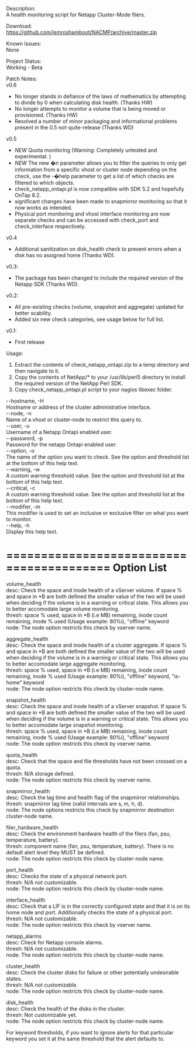 Description:  
A health monitoring script for Netapp Cluster-Mode filers.

Download:  
https://github.com/jsmroshamboot/NACMP/archive/master.zip

Known Issues:  
None  

Project Status:  
Working - Beta

Patch Notes:  
v0.6
- No longer stands in defiance of the laws of mathematics by attempting to divide by 0 when calculating disk health. (Thanks HW)
- No longer attempts to monitor a volume that is being moved or provisioned. (Thanks HW)
- Resolved a number of minor packaging and informational problems present in the 0.5 not-quite-release (Thanks WD)

v0.5
- *NEW* Quota monitoring (Warning: Completely untested and experimental. )
- *NEW* The new �n parameter allows you to filter the queries to only get information from a specific vhost or cluster node depending on the check, use the -�help parameter to get a list of which checks are filtered to which objects.
- check_netapp_ontapi.pl is now compatible with SDK 5.2 and hopefully OnTap 8.2.
- significant changes have been made to snapmirror monitoring so that it now works as intended.
- Physical port monitoring and vhost interface monitoring are now separate checks and can be accessed with check_port and check_interface respectively.

v0.4
- Additional sanitization on disk_health check to prevent errors when a disk has no assigned home (Thanks WD).

v0.3:
- The package has been changed to include the required version of the Netapp SDK (Thanks WD).

v0.2:
- All pre-existing checks (volume, snapshot and aggregate) updated for better scability.
- Added six new check categories, see usage below for full list.

v0.1:
- First release

Usage:  
1. Extract the contents of check_netapp_ontapi.zip to a temp directory and then navigate to it.  
2. Copy the contents of NetApp/* to your /usr/lib/perl5 directory to install the required version of the NetApp Perl SDK.  
3. Copy check_netapp_ontapi.pl script to your nagios libexec folder.

--hostname, -H  
Hostname or address of the cluster administrative interface.  
--node, -n  
Name of a vhost or cluster-node to restrict this query to.   
--user, -u  
Username of a Netapp Ontapi enabled user.  
--password, -p  
Password for the netapp Ontapi enabled user.  
--option, -o  
The name of the option you want to check. See the option and threshold list at the bottom of this help text.  
--warning, -w  
A custom warning threshold value. See the option and threshold list at the bottom of this help text.  
--critical, -c  
A custom warning threshold value. See the option and threshold list at the bottom of this help text.  
--modifier, -m  
This modifier is used to set an inclusive or exclusive filter on what you want to monitor.  
--help, -h  
Display this help text.

=========================================
Option List
=========================================
volume_health  
desc: Check the space and inode health of a vServer volume. If space % and space in *B are both defined the smaller value of the two will be used when deciding if the volume is in a warning or critical state. This allows you to better accomodate large volume monitoring.  
thresh: space % used, space in *B (i.e MB) remaining, inode count remaining, inode % used (Usage example: 80%i), "offline" keyword  
node: The node option restricts this check by vserver name.  

aggregate_health  
desc: Check the space and inode health of a cluster aggregate. If space % and space in *B are both defined the smaller value of the two will be used when deciding if the volume is in a warning or critical state. This allows you to better accomodate large aggregate monitoring.  
thresh: space % used, space in *B (i.e MB) remaining, inode count remaining, inode % used (Usage example: 80%i), "offline" keyword, "is-home" keyword  
node: The node option restricts this check by cluster-node name.  

snapshot_health  
desc: Check the space and inode health of a vServer snapshot. If space % and space in *B are both defined the smaller value of the two will be used when deciding if the volume is in a warning or critical state. This allows you to better accomodate large snapshot monitoring.  
thresh: space % used, space in *B (i.e MB) remaining, inode count remaining, inode % used (Usage example: 80%i), "offline" keyword  
node: The node option restricts this check by vserver name.  

quota_health  
desc: Check that the space and file thresholds have not been crossed on a quota.  
thresh: N/A storage defined.  
node: The node option restricts this check by vserver name.  

snapmirror_health  
desc: Check the lag time and health flag of the snapmirror relationships.  
thresh: snapmirror lag time (valid intervals are s, m, h, d).  
node: The node options restricts this check by snapmirror destination cluster-node name.  

filer_hardware_health  
desc: Check the environment hardware health of the filers (fan, psu, temperature, battery).  
thresh: component name (fan, psu, temperature, battery). There is no default alert level they MUST be defined.  
node: The node option restricts this check by cluster-node name.  

port_health  
desc: Checks the state of a physical network port.  
thresh: N/A not customizable.  
node: The node option restricts this check by cluster-node name.   

interface_health  
desc: Check that a LIF is in the correctly configured state and that it is on its home node and port. Additionally checks the state of a physical port.  
thresh: N/A not customizable.  
node: The node option restricts this check by vserver name.  

netapp_alarms  
desc: Check for Netapp console alarms.  
thresh: N/A not customizable.  
node: The node option restricts this check by cluster-node name.  

cluster_health  
desc: Check the cluster disks for failure or other potentially undesirable states.  
thresh: N/A not customizable.  
node: The node option restricts this check by cluster-node name.  

disk_health  
desc: Check the health of the disks in the cluster.  
thresh: Not customizable yet.  
node: The node option restricts this check by cluster-node name.  

For keyword thresholds, if you want to ignore alerts for that particular keyword you set it at the same threshold that the alert defaults to.  
